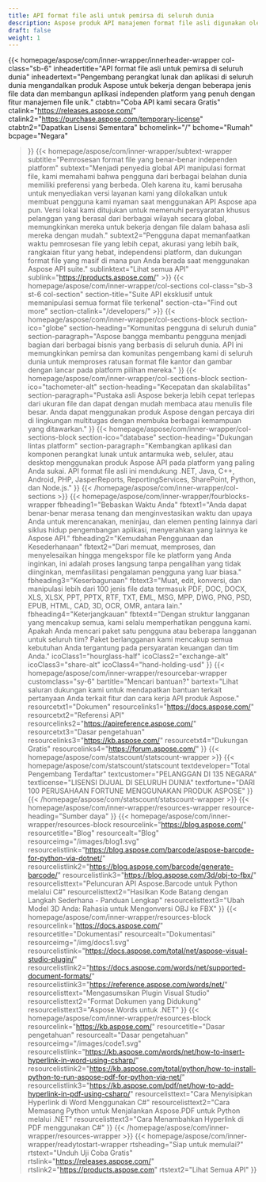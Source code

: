 ```yaml
---
title: API format file asli untuk pemirsa di seluruh dunia
description: Aspose produk API manajemen format file asli digunakan oleh pengembang secara global untuk memanipulasi dokumen dan gambar di semua platform populer.
draft: false
weight: 1
---
```

{{< homepage/aspose/com/inner-wrapper/innerheader-wrapper col-class="sb-6"
  inheadertitle="API format file asli untuk pemirsa di seluruh dunia"
  inheadertext="Pengembang perangkat lunak dan aplikasi di seluruh dunia mengandalkan produk Aspose untuk bekerja dengan beberapa jenis file data dan membangun aplikasi independen platform yang penuh dengan fitur manajemen file unik."
  ctabtn="Coba API kami secara Gratis"
  ctalink="https://releases.aspose.com/"
  ctalink2="https://purchase.aspose.com/temporary-license"
  ctabtn2="Dapatkan Lisensi Sementara"
  bchomelink="/"
  bchome="Rumah"
  bcpage="Negara"
  >}}
   {{< homepage/aspose/com/inner-wrapper/subtext-wrapper
   subtitle="Pemrosesan format file yang benar-benar independen platform"
   subtext="Menjadi penyedia global API manipulasi format file, kami memahami bahwa pengguna dari berbagai belahan dunia memiliki preferensi yang berbeda. Oleh karena itu, kami berusaha untuk menyediakan versi layanan kami yang dilokalkan untuk membuat pengguna kami nyaman saat menggunakan API Aspose apa pun. Versi lokal kami ditujukan untuk memenuhi persyaratan khusus pelanggan yang berasal dari berbagai wilayah secara global, memungkinkan mereka untuk bekerja dengan file dalam bahasa asli mereka dengan mudah."
   subtext2="Pengguna dapat memanfaatkan waktu pemrosesan file yang lebih cepat, akurasi yang lebih baik, rangkaian fitur yang hebat, independensi platform, dan dukungan format file yang masif di mana pun Anda berada saat menggunakan Aspose API suite."
   sublinktext="Lihat semua API"
   sublink="https://products.aspose.com/" >}} 
{{< homepage/aspose/com/inner-wrapper/col-sections col-class="sb-3 st-6 col-section"
section-title="Suite API eksklusif untuk memanipulasi semua format file terkenal"
section-cta="Find out more"
section-ctalink="/developers/" >}}
{{< homepage/aspose/com/inner-wrapper/col-sections-block section-ico="globe"
section-heading="Komunitas pengguna di seluruh dunia"
section-paragraph="Aspose bangga membantu pengguna menjadi bagian dari berbagai bisnis yang berbasis di seluruh dunia. API ini memungkinkan pemirsa dan komunitas pengembang kami di seluruh dunia untuk memproses ratusan format file kantor dan gambar dengan lancar pada platform pilihan mereka."
>}}
{{< homepage/aspose/com/inner-wrapper/col-sections-block section-ico="tachometer-alt"
section-heading="Kecepatan dan skalabilitas"
section-paragraph="Pustaka asli Aspose bekerja lebih cepat terlepas dari ukuran file dan dapat dengan mudah membaca atau menulis file besar. Anda dapat menggunakan produk Aspose dengan percaya diri di lingkungan multitugas dengan membuka berbagai kemampuan yang ditawarkan."
>}}
{{< homepage/aspose/com/inner-wrapper/col-sections-block section-ico="database"
section-heading="Dukungan lintas platform"
section-paragraph="Kembangkan aplikasi dan komponen perangkat lunak untuk antarmuka web, seluler, atau desktop menggunakan produk Aspose API pada platform yang paling Anda sukai. API format file asli ini mendukung .NET, Java, C++, Android, PHP, JasperReports, ReportingServices, SharePoint, Python, dan Node.js."
>}}
{{< /homepage/aspose/com/inner-wrapper/col-sections >}}
{{< homepage/aspose/com/inner-wrapper/fourblocks-wrapper
fbheading1="Bebaskan Waktu Anda"
fbtext1="Anda dapat benar-benar merasa tenang dan menginvestasikan waktu dan upaya Anda untuk merencanakan, meninjau, dan elemen penting lainnya dari siklus hidup pengembangan aplikasi, menyerahkan yang lainnya ke Aspose API."
fbheading2="Kemudahan Penggunaan dan Kesederhanaan"
fbtext2="Dari memuat, memproses, dan menyelesaikan hingga mengekspor file ke platform yang Anda inginkan, ini adalah proses langsung tanpa pengalihan yang tidak diinginkan, memfasilitasi pengalaman pengguna yang luar biasa."
fbheading3="Keserbagunaan"
fbtext3="Muat, edit, konversi, dan manipulasi lebih dari 100 jenis file data termasuk PDF, DOC, DOCX, XLS, XLSX, PPT, PPTX, RTF, TXT, EML, MSG, MPP, DWG, PNG, PSD, EPUB, HTML, CAD, 3D, OCR, OMR, antara lain."
fbheading4="Keterjangkauan"
fbtext4="Dengan struktur langganan yang mencakup semua, kami selalu memperhatikan pengguna kami. Apakah Anda mencari paket satu pengguna atau beberapa langganan untuk seluruh tim? Paket berlangganan kami mencakup semua kebutuhan Anda tergantung pada persyaratan keuangan dan tim Anda."
icoClass1="hourglass-half" icoClass2="exchange-alt" icoClass3="share-alt" icoClass4="hand-holding-usd"
>}} 
{{< homepage/aspose/com/inner-wrapper/resourcebar-wrapper customclass="sy-6"
bartitle="Mencari bantuan?"
bartext="Lihat saluran dukungan kami untuk mendapatkan bantuan terkait pertanyaan Anda terkait fitur dan cara kerja API produk Aspose."
resourcetxt1="Dokumen"
resourcelinks1="https://docs.aspose.com/"
resourcetxt2="Referensi API"
resourcelinks2="https://apireference.aspose.com/"
resourcetxt3="Dasar pengetahuan"
resourcelinks3="https://kb.aspose.com/"
resourcetxt4="Dukungan Gratis"
resourcelinks4="https://forum.aspose.com/"
>}}
{{< homepage/aspose/com/statscount/statscount-wrapper >}}
{{< homepage/aspose/com/statscount/statscount
textdeveloper="Total Pengembang Terdaftar"
textcustomer="PELANGGAN DI 135 NEGARA"
textlicense="LISENSI DIJUAL DI SELURUH DUNIA"
textfortune="DARI 100 PERUSAHAAN FORTUNE MENGGUNAKAN PRODUK ASPOSE"
>}}
{{< /homepage/aspose/com/statscount/statscount-wrapper >}}
{{< homepage/aspose/com/inner-wrapper/resources-wrapper
resource-heading="Sumber daya"
>}}
{{< homepage/aspose/com/inner-wrapper/resources-block resourcelink="https://blog.aspose.com/"
resourcetitle="Blog"
resourcealt="Blog"
resourceimg="/images/blog1.svg" resourcelistlink="https://blog.aspose.com/barcode/aspose-barcode-for-python-via-dotnet/" resourcelistlink2="https://blog.aspose.com/barcode/generate-barcode/" resourcelistlink3="https://blog.aspose.com/3d/obj-to-fbx/"
resourcelisttext="Peluncuran API Aspose.Barcode untuk Python melalui C#"
resourcelisttext2="Hasilkan Kode Batang dengan Langkah Sederhana - Panduan Lengkap"
resourcelisttext3="Ubah Model 3D Anda: Rahasia untuk Mengonversi OBJ ke FBX"
>}}
{{< homepage/aspose/com/inner-wrapper/resources-block resourcelink="https://docs.aspose.com/"
resourcetitle="Dokumentasi"
resourcealt="Dokumentasi"
resourceimg="/img/docs1.svg" resourcelistlink="https://docs.aspose.com/total/net/aspose-visual-studio-plugin/" resourcelistlink2="https://docs.aspose.com/words/net/supported-document-formats/" resourcelistlink3="https://reference.aspose.com/words/net/"
resourcelisttext="Mengasumsikan Plugin Visual Studio"
resourcelisttext2="Format Dokumen yang Didukung"
resourcelisttext3="Aspose.Words untuk .NET"
>}}
{{< homepage/aspose/com/inner-wrapper/resources-block resourcelink="https://kb.aspose.com/"
resourcetitle="Dasar pengetahuan"
resourcealt="Dasar pengetahuan"
resourceimg="/images/code1.svg" resourcelistlink="https://kb.aspose.com/words/net/how-to-insert-hyperlink-in-word-using-csharp/" resourcelistlink2="https://kb.aspose.com/total/python/how-to-install-python-to-run-aspose-pdf-for-python-via-net/" resourcelistlink3="https://kb.aspose.com/pdf/net/how-to-add-hyperlink-in-pdf-using-csharp/"
resourcelisttext="Cara Menyisipkan Hyperlink di Word Menggunakan C#"
resourcelisttext2="Cara Memasang Python untuk Menjalankan Aspose.PDF untuk Python melalui .NET"
resourcelisttext3="Cara Menambahkan Hyperlink di PDF menggunakan C#"
>}}
{{< /homepage/aspose/com/inner-wrapper/resources-wrapper >}}
{{< homepage/aspose/com/inner-wrapper/readytostart-wrapper
rtsheading="Siap untuk memulai?"
rtstext="Unduh Uji Coba Gratis"
rtslink="https://releases.aspose.com/"
rtslink2="https://products.aspose.com"
rtstext2="Lihat Semua API"
>}}
